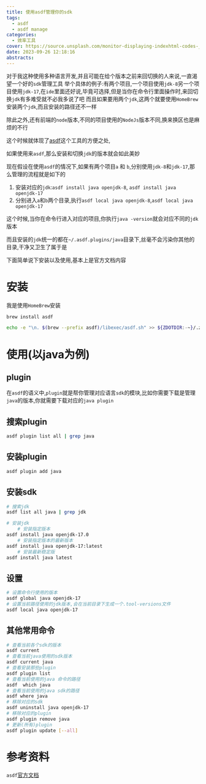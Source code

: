 ```yaml
---
title: 使用asdf管理你的sdk
tags:
  - asdf
  - asdf manage
categories:
  - 效率工具
cover: https://source.unsplash.com/monitor-displaying-indexhtml-codes-_SgRNwAVNKw/1200x628
date: 2023-09-26 12:18:16
abstracts:
---
```


对于我这种使用多种语言开发,并且可能在给个版本之前来回切换的人来说,一直渴望一个好的`sdk`管理工具
举个具体的例子:有两个项目,一个项目使用`jdk-8`另一个项目使用`jdk-17`,在`ide`里面还好说,毕竟可选择,但是当你在命令行里面操作时,来回切换`jdk`有多难受就不必我多说了吧
而且如果要用两个`jdk`,这两个就要使用`HomeBrew`安装两个`jdk`,而且安装的路径还不一样

除此之外,还有前端的`node`版本,不同的项目使用的`NodeJs`版本不同,换来换区也是麻烦的不行

这个时候就体现了[asdf](https://asdf-vm.com)这个工具的方便之处,

如果使用来`asdf`,那么安装和切换`jdk`的版本就会如此美妙

现在假设在使用`asdf`的情况下,如果有两个项目`a` 和 `b`,分别使用`jdk-8`和`jdk-17`,那么管理的流程就是如下的

1. 安装对应的`jdk`:`asdf install java openjdk-8`, `asdf install java openjdk-17`
2. 分别进入`a`和`b`两个目录,执行`asdf local java openjdk-8`,`asdf local java openjdk-17`

这个时候,当你在命令行进入对应的项目,你执行`java -version`就会对应不同的`jdk`版本

而且安装的`jdk`统一的都在`~/.asdf.plugins/java`目录下,丝毫不会污染你其他的目录,干净又卫生了属于是


<!--more-->


下面简单说下安装以及使用,基本上是官方文档内容

# 安装

我是使用`HomeBrew`安装

```bash
brew install asdf

echo -e "\n. $(brew --prefix asdf)/libexec/asdf.sh" >> ${ZDOTDIR:-~}/.zshrc
```


# 使用(以java为例)


## plugin

在`asdf`的语义中,`plugin`就是帮你管理对应语言`sdk`的模块,比如你需要下载是管理`java`的版本,你就需要下载对应的`java plugin`


## 搜索plugin

```bash
asdf plugin list all | grep java
```


## 安装plugin

```bash
asdf plugin add java
```


## 安装sdk

```bash 
# 搜索jdk
asdf list all java | grep jdk 

# 安装jdk
    # 安装指定版本
asdf install java openjdk-17.0
    # 安装指定版本的最新版本
asdf install java openjdk-17:latest
    # 安装最新稳定版
asdf install java latest
```

## 设置

```bash
# 设置命令行使用的版本
asdf global java openjdk-17
# 设置当前路径使用的jdk版本,会在当前目录下生成一个.tool-versions文件
asdf local java openjdk-17
```


##  其他常用命令


```bash
# 查看当前各个sdk的版本
asdf current
# 查看当前java使用的sdk版本
asdf current java
# 查看安装那些plugin
asdf plugin list
# 查看当前使用的java 命令的路径
asdf  which java
# 查看当前使用的java sdk的路径
asdf where java
# 移除对应的sdk
asdf uninstall java openjdk-17
# 移除对应的plugin
asdf plugin remove java
# 更新(所有)plugin
asdf plugin update [--all]
```

# 参考资料

`asdf`[官方文档](https://asdf-vm.com)


